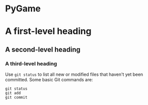 # PyGame
# A first-level heading
## A second-level heading
### A third-level heading
Use `git status` to list all new or modified files that haven't yet been committed.
Some basic Git commands are:
```
git status
git add
git commit
```
